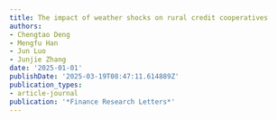 ```yaml
---
title: The impact of weather shocks on rural credit cooperatives
authors:
- Chengtao Deng
- Mengfu Han
- Jun Luo
- Junjie Zhang
date: '2025-01-01'
publishDate: '2025-03-19T08:47:11.614889Z'
publication_types:
- article-journal
publication: '*Finance Research Letters*'
---
```

